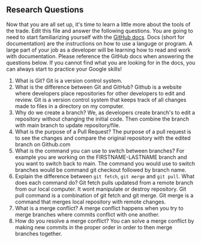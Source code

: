 ## Research Questions 

Now that you are all set up, it's time to learn a little more about the tools of the trade. Edit this file and answer the following questions. You are going to need to start familiarizing yourself with the [GitHub docs](https://docs.github.com/en). Docs (short for documentation) are the instructions on how to use a languge or program. A large part of your job as a developer will be learning how to read and work with documentation. Please reference the GitHub docs when answering the questions below. If you cannot find what you are looking for in the docs, you can always start to practice your Google skills!

1. What is Git? Git is a version control system. 
2. What is the difference between Git and GitHub? Github is a website where developers place repositories for other developers to edit and review. Git is a version control system that keeps track of all changes made to files in a directory on my computer.
3. Why do we create a branch? We, as developers create branch's to edit a repository without changing the initial code. Then combine the branch with main branch to update repository/file.
4. What is the purpose of a Pull Request? The purpose of a pull request is to see the changes and compare the original repository with the edited branch on Github.com
5. What is the command you can use to switch between branches? For example you are working on the FIRSTNAME-LASTNAME branch and you want to switch back to main. The command you would use to switch branches would be command git checkout followed by branch name.
6. Explain the difference between `git fetch`, `git merge` and `git pull`. What does each command do? Git fetch pulls updatesd from a remote branch from our local computer. It wont manipulate or destroy repository. Git pull command is a combination of git fetch and git merge. Git merge is a command that merges local repository with remote changes.
7. What is a merge conflict? A merge conflict happens when you try to merge branches where commits conflict with one another.
8. How do you resolve a merge conflict? You can solve a merge conflict by making new commits in the proper order in order to then merge branches together.
